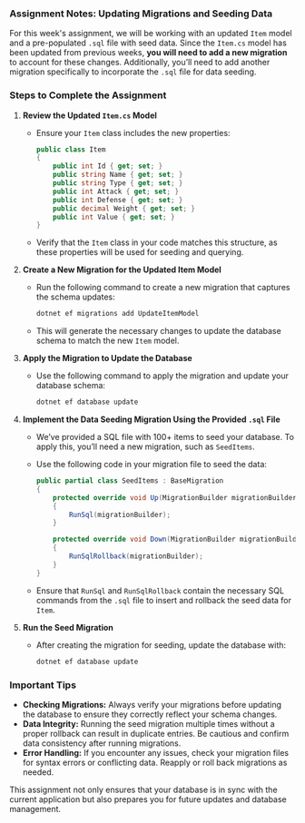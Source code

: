 ### Assignment Notes: Updating Migrations and Seeding Data

For this week's assignment, we will be working with an updated `Item` model and a pre-populated `.sql` file with seed data. Since the `Item.cs` model has been updated from previous weeks, **you will need to add a new migration** to account for these changes. Additionally, you’ll need to add another migration specifically to incorporate the `.sql` file for data seeding.

### Steps to Complete the Assignment

1. **Review the Updated `Item.cs` Model**
   - Ensure your `Item` class includes the new properties:
     ```csharp
     public class Item
     {
         public int Id { get; set; }
         public string Name { get; set; }
         public string Type { get; set; }
         public int Attack { get; set; }
         public int Defense { get; set; }
         public decimal Weight { get; set; }
         public int Value { get; set; }
     }
     ```
   - Verify that the `Item` class in your code matches this structure, as these properties will be used for seeding and querying.

2. **Create a New Migration for the Updated Item Model**
   - Run the following command to create a new migration that captures the schema updates:
     ```bash
     dotnet ef migrations add UpdateItemModel
     ```
   - This will generate the necessary changes to update the database schema to match the new `Item` model.

3. **Apply the Migration to Update the Database**
   - Use the following command to apply the migration and update your database schema:
     ```bash
     dotnet ef database update
     ```

4. **Implement the Data Seeding Migration Using the Provided `.sql` File**
   - We’ve provided a SQL file with 100+ items to seed your database. To apply this, you’ll need a new migration, such as `SeedItems`.

   - Use the following code in your migration file to seed the data:

     ```csharp
     public partial class SeedItems : BaseMigration 
     {
         protected override void Up(MigrationBuilder migrationBuilder)
         {
             RunSql(migrationBuilder);
         }

         protected override void Down(MigrationBuilder migrationBuilder)
         {
             RunSqlRollback(migrationBuilder);
         }
     }
     ```

   - Ensure that `RunSql` and `RunSqlRollback` contain the necessary SQL commands from the `.sql` file to insert and rollback the seed data for `Item`.

5. **Run the Seed Migration**
   - After creating the migration for seeding, update the database with:
     ```bash
     dotnet ef database update
     ```

### Important Tips

- **Checking Migrations:** Always verify your migrations before updating the database to ensure they correctly reflect your schema changes.
- **Data Integrity:** Running the seed migration multiple times without a proper rollback can result in duplicate entries. Be cautious and confirm data consistency after running migrations.
- **Error Handling:** If you encounter any issues, check your migration files for syntax errors or conflicting data. Reapply or roll back migrations as needed.

This assignment not only ensures that your database is in sync with the current application but also prepares you for future updates and database management. 
